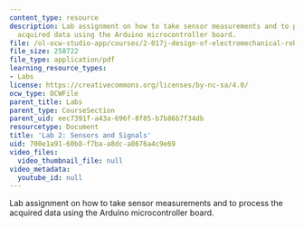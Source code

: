 ```yaml
---
content_type: resource
description: Lab assignment on how to take sensor measurements and to process the
  acquired data using the Arduino microcontroller board.
file: /ol-ocw-studio-app/courses/2-017j-design-of-electromechanical-robotic-systems-fall-2009/700e1a9160b8f7baa8dca8676a4c9e69_MIT2_017JF09_lab2.pdf
file_size: 258722
file_type: application/pdf
learning_resource_types:
- Labs
license: https://creativecommons.org/licenses/by-nc-sa/4.0/
ocw_type: OCWFile
parent_title: Labs
parent_type: CourseSection
parent_uid: eec7391f-a43a-696f-8f85-b7b86b7f34db
resourcetype: Document
title: 'Lab 2: Sensors and Signals'
uid: 700e1a91-60b8-f7ba-a8dc-a8676a4c9e69
video_files:
  video_thumbnail_file: null
video_metadata:
  youtube_id: null
---
```

Lab assignment on how to take sensor measurements and to process the acquired data using the Arduino microcontroller board.
